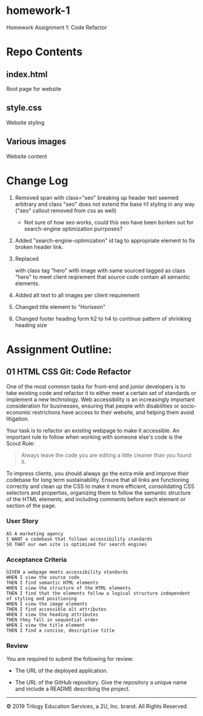 # homework-1
Homework Assignment 1: Code Refactor

# Repo Contents

## index.html 

Root page for website

## style.css

Website styling

## Various images

Website content


# Change Log

1. Removed span with class="seo" breaking up header text seemed arbitrary and class "seo" does not extend the base h1 styling in any way ("seo" callout removed from css as well)
    - Not sure of how seo works, could this seo have been borken out for search-engine optimization purrposes?

2. Added "search-engine-optimization" id tag to appropriate element to fix broken header link.

3. Replaced <div> with class tag "hero" with image with same sourced tagged as class "hero" to meet client reqirement that source code contain all semantic elements.

4. Added alt text to all images per client requirement

5. Changed title element to "Horiseon"

6. Changed footer heading form h2 to h4 to continue pattern of shrinking heading size

# Assignment Outline:
## 01 HTML CSS Git: Code Refactor

One of the most common tasks for front-end and junior developers is to take existing code and refactor it to either meet a certain set of standards or implement a new technology. Web accessibility is an increasingly important consideration for businesses, ensuring that people with disabilities or socio-economic restrictions have access to their website, and helping them avoid litigation.

Your task is to refactor an existing webpage to make it accessible. An important rule to follow when working with someone else's code is the Scout Rule:

> Always leave the code you are editing a little cleaner than you found it.

To impress clients, you should always go the extra mile and improve their codebase for long term sustainability. Ensure that all links are functioning correctly and clean up the CSS to make it more efficient, consolidating CSS selectors and properties, organizing them to follow the semantic structure of the HTML elements, and including comments before each element or section of the page.

### User Story

```
AS A marketing agency
I WANT a codebase that follows accessibility standards
SO THAT our own site is optimized for search engines
```

### Acceptance Criteria

```
GIVEN a webpage meets accessibility standards
WHEN I view the source code
THEN I find semantic HTML elements
WHEN I view the structure of the HTML elements
THEN I find that the elements follow a logical structure independent of styling and positioning
WHEN I view the image elements
THEN I find accessible alt attributes
WHEN I view the heading attributes
THEN they fall in sequential order
WHEN I view the title element
THEN I find a concise, descriptive title
```

### Review

You are required to submit the following for review:

* The URL of the deployed application.

* The URL of the GitHub repository. Give the repository a unique name and include a README describing the project.

- - -
© 2019 Trilogy Education Services, a 2U, Inc. brand. All Rights Reserved.

